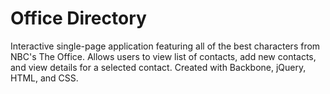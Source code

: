 # Office Directory
Interactive single-page application featuring all of the best characters from NBC's The Office. Allows users to view list of contacts, add new contacts, and view details for a selected contact. Created with Backbone, jQuery, HTML, and CSS.
